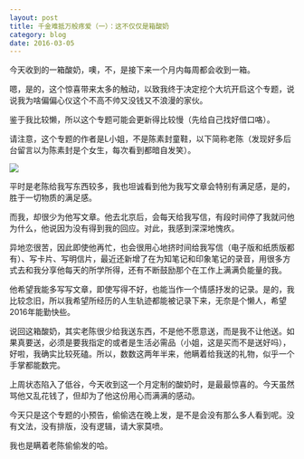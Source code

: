```yaml
---
layout: post
title: 千金难抵万般疼爱（一）：这不仅仅是箱酸奶
category: blog
date: 2016-03-05
---
```



今天收到的一箱酸奶，噢，不，是接下来一个月内每周都会收到一箱。

嗯，是的，这个惊喜带来太多的触动，以致我终于决定挖个大坑开启这个专题，说说我为啥偏偏心仪这个不高不帅又没钱又不浪漫的家伙。

鉴于我比较懒，所以这个专题可能会更新得比较慢（先给自己找好借口咯）。

请注意，这个专题的作者是L小姐，不是陈素封童鞋，以下简称老陈（发现好多后台留言以为陈素封是个女生，每次看到都暗自发笑）。

![](http://openmindclub.qiniudn.com/cnfeat/image/yogurt.jpg)

平时是老陈给我写东西较多，我也坦诚看到他为我写文章会特别有满足感，是的，胜于一切物质的满足感。

而我，却很少为他写文章。他去北京后，会每天给我写信，有段时间停了我就问他为什么，他说因为没有得到我的回应。对此，我感到深深地愧疚。

异地恋很苦，因此即使他再忙，也会很用心地挤时间给我写信（电子版和纸质版都有）、写卡片、写明信片，最近还新增了在为知笔记和印象笔记的录音，用很多方式去和我分享他每天的所学所得，还有不断鼓励那个在工作上满满负能量的我。

他希望我能多写写文章，即使写得不好，也能当作一个情感抒发的记录。是的，我比较念旧，所以我希望所经历的人生轨迹都能被记录下来，无奈是个懒人，希望2016年能勤快些。

说回这箱酸奶，其实老陈很少给我送东西，不是他不愿意送，而是我不让他送。如果真要送，必须是要我指定的或者是生活必需品（小姐，这是买而不是送好吗），好啦，我确实比较死磕。所以，数数这两年半来，他瞒着给我送的礼物，似乎一个手掌都能数完。

上周状态陷入了低谷，今天收到这一个月定制的酸奶时，是最最惊喜的。今天虽然骂他又乱花钱了，但却为了他这份用心而满满的感动。

今天只是这个专题的小预告，偷偷选在晚上发，是不是会没有那么多人看到呢。没有文法，没有排版，没有逻辑，请大家莫喷。

我也是瞒着老陈偷偷发的哈。

